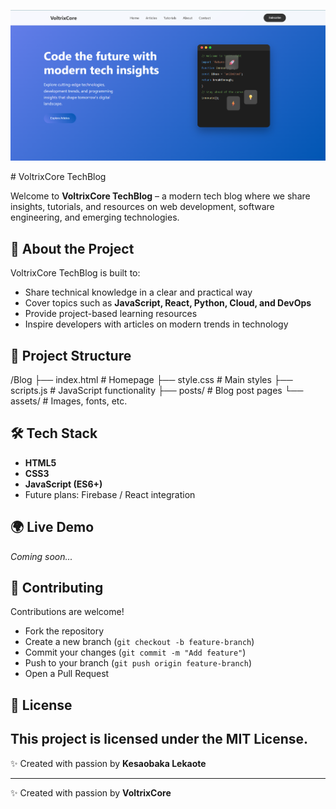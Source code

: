 <p align="center">
  <img src="assets/banner.png" alt="VoltrixCore TechBlog Banner" width="800"/>
</p>
# VoltrixCore TechBlog

Welcome to **VoltrixCore TechBlog** – a modern tech blog where we share insights, tutorials, and resources on web development, software engineering, and emerging technologies.  

## 🚀 About the Project
VoltrixCore TechBlog is built to:
- Share technical knowledge in a clear and practical way
- Cover topics such as **JavaScript, React, Python, Cloud, and DevOps**
- Provide project-based learning resources
- Inspire developers with articles on modern trends in technology

## 📂 Project Structure
/Blog
├── index.html # Homepage
├── style.css # Main styles
├── scripts.js # JavaScript functionality
├── posts/ # Blog post pages
└── assets/ # Images, fonts, etc.

## 🛠️ Tech Stack
- **HTML5**  
- **CSS3**  
- **JavaScript (ES6+)**  
- Future plans: Firebase / React integration  

## 🌍 Live Demo
_Coming soon..._

## 🤝 Contributing
Contributions are welcome!  
- Fork the repository  
- Create a new branch (`git checkout -b feature-branch`)  
- Commit your changes (`git commit -m "Add feature"`)  
- Push to your branch (`git push origin feature-branch`)  
- Open a Pull Request  

## 📜 License
This project is licensed under the MIT License.  
---

✨ Created with passion by **Kesaobaka Lekaote**  

---

✨ Created with passion by **VoltrixCore** 
